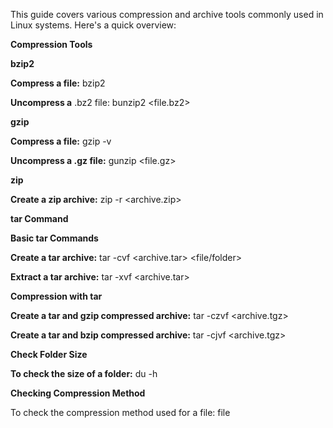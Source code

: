 This guide covers various compression and archive tools commonly used in Linux systems. Here's a quick overview:

**Compression Tools**

**bzip2**

**Compress a file:** bzip2 <file>

**Uncompress a** .bz2 file: bunzip2 <file.bz2>

**gzip**

**Compress a file:** gzip -v <file>

**Uncompress a .gz file:** gunzip <file.gz>

**zip**

**Create a zip archive:** zip -r <archive.zip> <folder>

**tar Command**

**Basic tar Commands**

**Create a tar archive:** tar -cvf <archive.tar> <file/folder>

**Extract a tar archive:** tar -xvf <archive.tar>

**Compression with tar**

**Create a tar and gzip compressed archive:** tar -czvf <archive.tgz> <folder>

**Create a tar and bzip compressed archive:** tar -cjvf <archive.tgz> <folder>

**Check Folder Size**

**To check the size of a folder:** du -h <folder>

**Checking Compression Method**

To check the compression method used for a file: file <file>




